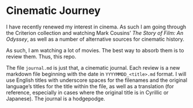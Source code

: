 Cinematic Journey
=================

I have recently renewed my interest in cinema. As such I am going through the
Criterion collection and watching Mark Cousins’ _The Story of Film: An Odyssey_,
as well as a number of alternative sources for cinematic history.

As such, I am watching a lot of movies. The best way to absorb them is to review
them. Thus, this repo.

The file `journal.md` is just that, a cinematic journal. Each review is a new
markdown file beginning with the date in `YYYYMMDD_<title>.md` format. I will
use English titles with underscore spaces for the filenames and the original
language’s titles for the title within the file, as well as a translation (for
reference, especially in cases where the original title is in Cyrillic or
Japanese). The journal is a hodgepodge.
